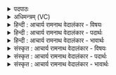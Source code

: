 <details><summary>पदपाठः</summary>

अ꣡ग्ने꣢꣯। वि꣡व꣢꣯स्वत्। वि। व꣣स्वत्। उष꣡सः꣢। चि꣣त्र꣢म्। रा꣡धः꣢꣯। अ꣣मर्त्य। अ। मर्त्य। आ꣢। दा꣣शु꣡षे। जा꣣तवेदः। जात। वेदः। वह। त्व꣢म्। अ꣣द्य꣢। अ꣣। द्य꣢। दे꣣वा꣢न्। उ꣣ष꣡र्बु꣢धः। उ꣣षः। बु꣡धः꣢꣯। १७८०।
</details>

<details><summary>अधिमन्त्रम् (VC)</summary>

- अग्निः
- प्रस्कण्वः काण्वः
- बार्हतः प्रगाथः (विषमा बृहती, समा सतोबृहती)
- मध्यमः
</details>

<details><summary>हिन्दी : आचार्य रामनाथ वेदालंकार - विषयः</summary>

प्रथम ऋचा की व्याख्या पूर्वाचिक में ४० क्रमाङ्क पर हो चुकी है। यहाँ योग काविषय दर्शाया जा रहा है।
</details>

<details><summary>हिन्दी : आचार्य रामनाथ वेदालंकार - पदार्थः</summary>

पदार्थान्वयभाषाः -  हे (अमर्त्य) अमर कीर्तिवाले, (जातवेदः) योग का ज्ञान देनेवाले (अग्ने) योगिराज ! (त्वम्) आप (अद्य) आज (दाशुषे) आत्मसमर्पणकर्ता मेरे लिए (विवस्वत्) तामस वृत्तियों के अन्धकार को दूर करनेवाले, (उषसः) योगमार्ग में उदित हुई ज्योतिष्मती प्रज्ञा के (चित्रम्) अद्भुत (राधः) ऐश्वर्य को और (उषर्बुधः देवान्) उषाकाल में जागनेवाले दिव्य गुणों को (आ वह) प्राप्त कराओ ॥१॥
</details>

<details><summary>हिन्दी : आचार्य रामनाथ वेदालंकार - भावार्थः</summary>

भावार्थभाषाः -  परमात्मा की कृपा से,जीवात्मा के निरन्तर किये जानेवाले प्रयत्न से और योग सिखानेवाले गुरु की शिक्षा से उत्तरोत्तर नवीन-नवीन उपलब्धियाँ योगाभ्यासी को होती हैं और विवेकख्याति द्वारा मोक्ष भी प्राप्त हो जाता है ॥१॥
</details>

<details><summary>संस्कृत : आचार्य रामनाथ वेदालंकार - विषयः</summary>

तत्र प्रथमा ऋक् पूर्वार्चिके ४० क्रमाङ्के व्याख्यातपूर्वा। अत्र योगविषयो निरूप्यते।
</details>

<details><summary>संस्कृत : आचार्य रामनाथ वेदालंकार - पदार्थः</summary>

पदार्थान्वयभाषाः -  हे (अमर्त्य) अमरकीर्ते (जातवेदः) योगज्ञानप्रद (अग्ने) योगिराज ! (त्वम् अद्य) अस्मिन् दिने (दाशुषे) आत्मसमर्पणकारिणे मह्यम् (विवस्वत्) तामसवृत्तीनां विवासयितृ, (उषसः) योगमार्गे उदिताया ज्योतिष्मत्याः प्रज्ञायाः (चित्रम्) अद्भुतम् (राधः) ऐश्वर्यम्, (उषर्बुधः देवान्) उषसि ज्योतिष्मत्यां प्रज्ञायां ये बुध्यन्ते जाग्रति तान् दिव्यगुणांश्च (आवह) प्रापय ॥१॥२
</details>

<details><summary>संस्कृत : आचार्य रामनाथ वेदालंकार - भावार्थः</summary>

भावार्थभाषाः -  परमात्मकृपया जीवात्मनः सततप्रयासेन योगगुरोः शिक्षया चोत्तरोत्तरं नवा नवा उपलब्धयो योगाभ्यासिनो जायन्ते विवेकख्यात्या कैवल्यं चाप्यधिगम्यते ॥१॥
</details>